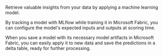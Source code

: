 Retrieve valuable insights from your data by applying a machine learning model.

By tracking a model with MLflow while training it in Microsoft Fabric, you can configure the model's expected inputs and outputs at scoring time.

When you save a model with its necessary model artifacts in Microsoft Fabric, you can easily apply it to new data and save the predictions in a delta table, ready for further processing.
